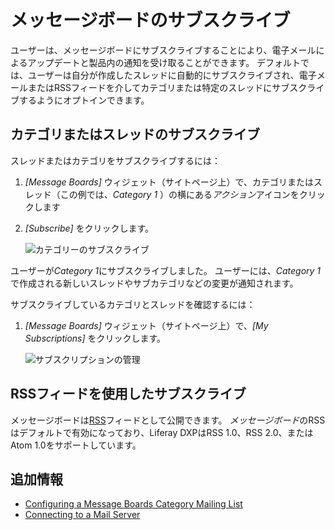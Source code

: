 # メッセージボードのサブスクライブ

ユーザーは、メッセージボードにサブスクライブすることにより、電子メールによるアップデートと製品内の通知を受け取ることができます。 デフォルトでは、ユーザーは自分が作成したスレッドに自動的にサブスクライブされ、電子メールまたはRSSフィードを介してカテゴリまたは特定のスレッドにサブスクライブするようにオプトインできます。

## カテゴリまたはスレッドのサブスクライブ

スレッドまたはカテゴリをサブスクライブするには：

1.  *[Message Boards]* ウィジェット（サイトページ上）で、カテゴリまたはスレッド（この例では、*Category 1* ）の横にある*アクション*アイコンをクリックします

2.  *[Subscribe]* をクリックします。

    ![カテゴリーのサブスクライブ](./subscribing-to-a-message-board/images/01.png)

ユーザーが*Category 1*にサブスクライブしました。 ユーザーには、*Category 1*で作成される新しいスレッドやサブカテゴリなどの変更が通知されます。

サブスクライブしているカテゴリとスレッドを確認するには：

1.  *[Message Boards]* ウィジェット（サイトページ上）で、*[My Subscriptions]* をクリックします。

    ![サブスクリプションの管理](./subscribing-to-a-message-board/images/03.png)

## RSSフィードを使用したサブスクライブ

メッセージボードは[RSS](https://en.wikipedia.org/wiki/RSS)フィードとして公開できます。 *メッセージボード*のRSSはデフォルトで有効になっており、Liferay DXPはRSS 1.0、RSS 2.0、またはAtom 1.0をサポートしています。

## 追加情報

  - [Configuring a Message Boards Category Mailing List](./configuring-a-message-boards-category-mailing-list.md)
  - [Connecting to a Mail Server](../../../installation-and-upgrades/setting-up-liferay/configuring-mail/connecting-to-a-mail-server.md)

